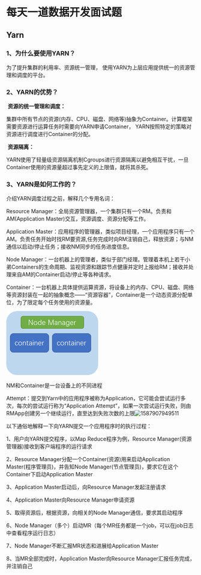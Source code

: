 # 	每天一道数据开发面试题

## Yarn

### 1、为什么要使用YARN？

为了提升集群的利用率、资源统一管理， 使用YARN为上层应用提供统一的资源管理和调度的平台。

### 2、YARN的优势？

​    **资源的统一管理和调度：**

   集群中所有节点的资源(内存、CPU、磁盘、网络等)抽象为Container。计算框架需要资源进行运算任务时需要向YARN申请Container， YARN按照特定的策略对资源进行调度进行Container的分配。

​    **资源隔离：**

   YARN使用了轻量级资源隔离机制Cgroups进行资源隔离以避免相互干扰，一旦Container使用的资源量超过事先定义的上限值，就将其杀死。

### 3、YARN是如何工作的？

介绍YARN调度过程之前，解释几个专用名词：

Resource Manager：全局资源管理器，一个集群只有一个RM。负责和AM(Application Master)交互，资源调度、资源分配等工作。

Application Master：应用程序的管理器，类似项目经理，一个应用程序只有一个AM。负责任务开始时找RM要资源,任务完成时向RM注销自己，释放资源；与NM通信以启动/停止任务；接收NM同步的任务进度信息。

Node Manager：一台机器上的管理者，类似于部门经理。管理着本机上若干小弟Containers的生命周期、监视资源和跟踪节点健康并定时上报给RM；接收并处理来自AM的Container启动/停止等各种请求。

Container：一台机器上具体提供运算资源，将设备上的内存、CPU、磁盘、网络等资源封装在一起的抽象概念——“资源容器”，Container是一个动态资源分配单位，为了限定每个任务使用的资源量。

![img](typora-user-images\clip_image002.png)



NM和Container是一台设备上的不同进程

Attempt：提交到Yarn中的应用程序被称为Application，它可能会尝试运行多次，每次的尝试运行称为“Application Attempt”，如果一次尝试运行失败，则由RMApp创建另一个继续运行，直至达到失败次数的上限![1587907949511](C:\Users\10033\AppData\Roaming\Typora\typora-user-images\1587907949511.png)

以下通俗地解释一下向YARN提交一个应用程序时的执行过程：

1、用户向YARN提交程序，以Map Reduce程序为例，Resource Manager(资源管理器)接收到客户端程序的运行请求

2、Resource Manager分配一个Container(资源)用来启动Application Master(程序管理员)，并告知Node Manager(节点管理员)，要求它在这个Container下启动Application Master

3、Application Master启动后，向Resource Manager发起注册请求

4、Application Master向Resource Manager申请资源

5、取得资源后，根据资源，向相关的Node Manager通信，要求其启动程序

6、Node Manager（多个）启动MR（每个MR任务都是一个job，可以在job日志中查看程序运行日志）

7、Node Manager不断汇报MR状态和进展给Application Master

8、当MR全部完成时，Application Master向Resource Manager汇报任务完成，并注销自己